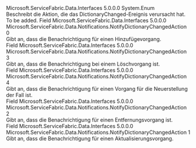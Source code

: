 <Type Name="NotifyDictionaryChangedAction" FullName="Microsoft.ServiceFabric.Data.Notifications.NotifyDictionaryChangedAction">
  <TypeSignature Language="C#" Value="public enum NotifyDictionaryChangedAction" />
  <TypeSignature Language="ILAsm" Value=".class public auto ansi sealed NotifyDictionaryChangedAction extends System.Enum" />
  <TypeSignature Language="DocId" Value="T:Microsoft.ServiceFabric.Data.Notifications.NotifyDictionaryChangedAction" />
  <TypeSignature Language="VB.NET" Value="Public Enum NotifyDictionaryChangedAction" />
  <TypeSignature Language="F#" Value="type NotifyDictionaryChangedAction = " />
  <AssemblyInfo>
    <AssemblyName>Microsoft.ServiceFabric.Data.Interfaces</AssemblyName>
    <AssemblyVersion>5.0.0.0</AssemblyVersion>
  </AssemblyInfo>
  <Base>
    <BaseTypeName>System.Enum</BaseTypeName>
  </Base>
  <Docs>
    <summary>
            Beschreibt die Aktion, die das DictionaryChanged-Ereignis verursacht hat.
            </summary>
    <remarks>To be added.</remarks>
  </Docs>
  <Members>
    <Member MemberName="Add">
      <MemberSignature Language="C#" Value="Add" />
      <MemberSignature Language="ILAsm" Value=".field public static literal valuetype Microsoft.ServiceFabric.Data.Notifications.NotifyDictionaryChangedAction Add = int32(0)" />
      <MemberSignature Language="DocId" Value="F:Microsoft.ServiceFabric.Data.Notifications.NotifyDictionaryChangedAction.Add" />
      <MemberSignature Language="VB.NET" Value="Add" />
      <MemberSignature Language="F#" Value="Add = 0" Usage="Microsoft.ServiceFabric.Data.Notifications.NotifyDictionaryChangedAction.Add" />
      <MemberType>Field</MemberType>
      <AssemblyInfo>
        <AssemblyName>Microsoft.ServiceFabric.Data.Interfaces</AssemblyName>
        <AssemblyVersion>5.0.0.0</AssemblyVersion>
      </AssemblyInfo>
      <ReturnValue>
        <ReturnType>Microsoft.ServiceFabric.Data.Notifications.NotifyDictionaryChangedAction</ReturnType>
      </ReturnValue>
      <MemberValue>0</MemberValue>
      <Docs>
        <summary>
            Gibt an, dass die Benachrichtigung für einen Hinzufügevorgang.
            </summary>
      </Docs>
    </Member>
    <Member MemberName="Clear">
      <MemberSignature Language="C#" Value="Clear" />
      <MemberSignature Language="ILAsm" Value=".field public static literal valuetype Microsoft.ServiceFabric.Data.Notifications.NotifyDictionaryChangedAction Clear = int32(3)" />
      <MemberSignature Language="DocId" Value="F:Microsoft.ServiceFabric.Data.Notifications.NotifyDictionaryChangedAction.Clear" />
      <MemberSignature Language="VB.NET" Value="Clear" />
      <MemberSignature Language="F#" Value="Clear = 3" Usage="Microsoft.ServiceFabric.Data.Notifications.NotifyDictionaryChangedAction.Clear" />
      <MemberType>Field</MemberType>
      <AssemblyInfo>
        <AssemblyName>Microsoft.ServiceFabric.Data.Interfaces</AssemblyName>
        <AssemblyVersion>5.0.0.0</AssemblyVersion>
      </AssemblyInfo>
      <ReturnValue>
        <ReturnType>Microsoft.ServiceFabric.Data.Notifications.NotifyDictionaryChangedAction</ReturnType>
      </ReturnValue>
      <MemberValue>3</MemberValue>
      <Docs>
        <summary>
            Gibt an, dass die Benachrichtigung bei einem Löschvorgang ist.
            </summary>
      </Docs>
    </Member>
    <Member MemberName="Rebuild">
      <MemberSignature Language="C#" Value="Rebuild" />
      <MemberSignature Language="ILAsm" Value=".field public static literal valuetype Microsoft.ServiceFabric.Data.Notifications.NotifyDictionaryChangedAction Rebuild = int32(4)" />
      <MemberSignature Language="DocId" Value="F:Microsoft.ServiceFabric.Data.Notifications.NotifyDictionaryChangedAction.Rebuild" />
      <MemberSignature Language="VB.NET" Value="Rebuild" />
      <MemberSignature Language="F#" Value="Rebuild = 4" Usage="Microsoft.ServiceFabric.Data.Notifications.NotifyDictionaryChangedAction.Rebuild" />
      <MemberType>Field</MemberType>
      <AssemblyInfo>
        <AssemblyName>Microsoft.ServiceFabric.Data.Interfaces</AssemblyName>
        <AssemblyVersion>5.0.0.0</AssemblyVersion>
      </AssemblyInfo>
      <ReturnValue>
        <ReturnType>Microsoft.ServiceFabric.Data.Notifications.NotifyDictionaryChangedAction</ReturnType>
      </ReturnValue>
      <MemberValue>4</MemberValue>
      <Docs>
        <summary>
            Gibt an, dass die Benachrichtigung für einen Vorgang für die Neuerstellung der Fall ist.
            </summary>
      </Docs>
    </Member>
    <Member MemberName="Remove">
      <MemberSignature Language="C#" Value="Remove" />
      <MemberSignature Language="ILAsm" Value=".field public static literal valuetype Microsoft.ServiceFabric.Data.Notifications.NotifyDictionaryChangedAction Remove = int32(2)" />
      <MemberSignature Language="DocId" Value="F:Microsoft.ServiceFabric.Data.Notifications.NotifyDictionaryChangedAction.Remove" />
      <MemberSignature Language="VB.NET" Value="Remove" />
      <MemberSignature Language="F#" Value="Remove = 2" Usage="Microsoft.ServiceFabric.Data.Notifications.NotifyDictionaryChangedAction.Remove" />
      <MemberType>Field</MemberType>
      <AssemblyInfo>
        <AssemblyName>Microsoft.ServiceFabric.Data.Interfaces</AssemblyName>
        <AssemblyVersion>5.0.0.0</AssemblyVersion>
      </AssemblyInfo>
      <ReturnValue>
        <ReturnType>Microsoft.ServiceFabric.Data.Notifications.NotifyDictionaryChangedAction</ReturnType>
      </ReturnValue>
      <MemberValue>2</MemberValue>
      <Docs>
        <summary>
            Gibt an, dass die Benachrichtigung für einen Entfernungsvorgang ist.
            </summary>
      </Docs>
    </Member>
    <Member MemberName="Update">
      <MemberSignature Language="C#" Value="Update" />
      <MemberSignature Language="ILAsm" Value=".field public static literal valuetype Microsoft.ServiceFabric.Data.Notifications.NotifyDictionaryChangedAction Update = int32(1)" />
      <MemberSignature Language="DocId" Value="F:Microsoft.ServiceFabric.Data.Notifications.NotifyDictionaryChangedAction.Update" />
      <MemberSignature Language="VB.NET" Value="Update" />
      <MemberSignature Language="F#" Value="Update = 1" Usage="Microsoft.ServiceFabric.Data.Notifications.NotifyDictionaryChangedAction.Update" />
      <MemberType>Field</MemberType>
      <AssemblyInfo>
        <AssemblyName>Microsoft.ServiceFabric.Data.Interfaces</AssemblyName>
        <AssemblyVersion>5.0.0.0</AssemblyVersion>
      </AssemblyInfo>
      <ReturnValue>
        <ReturnType>Microsoft.ServiceFabric.Data.Notifications.NotifyDictionaryChangedAction</ReturnType>
      </ReturnValue>
      <MemberValue>1</MemberValue>
      <Docs>
        <summary>
            Gibt an, dass die Benachrichtigung für einen Aktualisierungsvorgang.
            </summary>
      </Docs>
    </Member>
  </Members>
</Type>